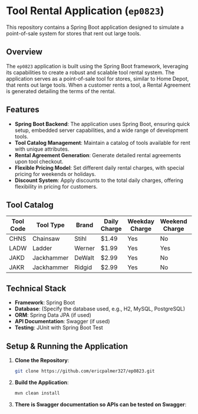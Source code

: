 # Tool Rental Application (`ep0823`)

This repository contains a Spring Boot application designed to simulate a point-of-sale system for stores that rent out large tools.

## Overview

The `ep0823` application is built using the Spring Boot framework, leveraging its capabilities to create a robust and scalable tool rental system. The application serves as a point-of-sale tool for stores, similar to Home Depot, that rents out large tools. When a customer rents a tool, a Rental Agreement is generated detailing the terms of the rental.

## Features

- **Spring Boot Backend**: The application uses Spring Boot, ensuring quick setup, embedded server capabilities, and a wide range of development tools.
- **Tool Catalog Management**: Maintain a catalog of tools available for rent with unique attributes.
- **Rental Agreement Generation**: Generate detailed rental agreements upon tool checkout.
- **Flexible Pricing Model**: Set different daily rental charges, with special pricing for weekends or holidays.
- **Discount System**: Apply discounts to the total daily charges, offering flexibility in pricing for customers.

## Tool Catalog

| Tool Code | Tool Type   | Brand   | Daily Charge | Weekday Charge | Weekend Charge | Holiday Charge |
|-----------|-------------|---------|--------------|----------------|----------------|----------------|
| CHNS      | Chainsaw    | Stihl   | $1.49       | Yes            | No             | Yes            |
| LADW      | Ladder      | Werner  | $1.99       | Yes            | Yes            | No             |
| JAKD      | Jackhammer  | DeWalt  | $2.99       | Yes            | No             | No             |
| JAKR      | Jackhammer  | Ridgid  | $2.99       | Yes            | No             | No             |

## Technical Stack

- **Framework**: Spring Boot
- **Database**: (Specify the database used, e.g., H2, MySQL, PostgreSQL)
- **ORM**: Spring Data JPA (if used)
- **API Documentation**: Swagger (if used)
- **Testing**: JUnit with Spring Boot Test

## Setup & Running the Application

1. **Clone the Repository**:
   ```bash
   git clone https://github.com/ericpalmer327/ep0823.git
2. **Build the Application**:
   ```bash
   mvn clean install
3. **There is Swagger documentation so APIs can be tested on Swagger**:

